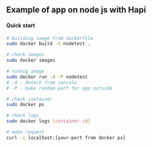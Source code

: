 ## Example of app on node js with Hapi

#### Quick start
```bash
# building image from dockerfile
sudo docker build -t nodetest .

# check images
sudo docker images

# runnig image
sudo docker run -d -P nodetest
# -d - detach from console
# -P - make random port for app outside

# check container 
sudo docker ps 

# check logs
sudo docker logs [container-id]

# make request 
curl -i localhost:[your-port from docker ps]

```